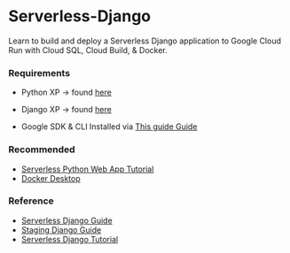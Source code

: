 # Serverless-Django
Learn to build and deploy a Serverless Django application to Google Cloud Run with Cloud SQL, Cloud Build, &amp; Docker.

### Requirements
- Python XP -> found [here](https://cfe.sh/projects/30-days-python-38) 

- Django XP -> found [here](https://cfe.sh/t/try-django)

- Google SDK & CLI Installed via [This guide Guide](https://kirr.co/03zjn0)

### Recommended
- [Serverless Python Web App Tutorial](https://kirr.co/blqkyw)
- [Docker Desktop](https://www.docker.com/products/docker-desktop)


### Reference 
- [Serverless Django Guide](https://kirr.co/9nirqh)
- [Staging Django Guide](https://kirr.co/f0ndg6)
- [Serverless Django Tutorial](https://kirr.co/zqwkw6)
